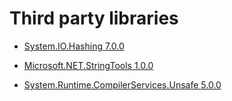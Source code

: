 # Third party libraries

- [System.IO.Hashing 7.0.0](https://www.nuget.org/packages/System.IO.Hashing/7.0.0)

- [Microsoft.NET.StringTools 1.0.0](https://www.nuget.org/packages/Microsoft.NET.StringTools/1.0.0)

- [System.Runtime.CompilerServices.Unsafe 5.0.0](https://www.nuget.org/packages/System.Runtime.CompilerServices.Unsafe/5.0.0)
